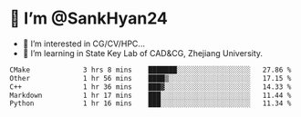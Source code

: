 # 👋 I’m @SankHyan24

- 👀 I’m interested in CG/CV/HPC...
- 🌱 I’m learning in State Key Lab of CAD&CG, Zhejiang University.

<!---
SankHyan24/SankHyan24 is a ✨ special ✨ repository because its `README.md` (this file) appears on your GitHub profile.
You can click the Preview link to take a look at your changes.
--->
<!--START_SECTION:waka-->

```txt
CMake             3 hrs 8 mins    ███████░░░░░░░░░░░░░░░░░░   27.86 %
Other             1 hr 56 mins    ████▒░░░░░░░░░░░░░░░░░░░░   17.15 %
C++               1 hr 36 mins    ███▓░░░░░░░░░░░░░░░░░░░░░   14.33 %
Markdown          1 hr 17 mins    ███░░░░░░░░░░░░░░░░░░░░░░   11.44 %
Python            1 hr 16 mins    ███░░░░░░░░░░░░░░░░░░░░░░   11.34 %
```

<!--END_SECTION:waka-->
